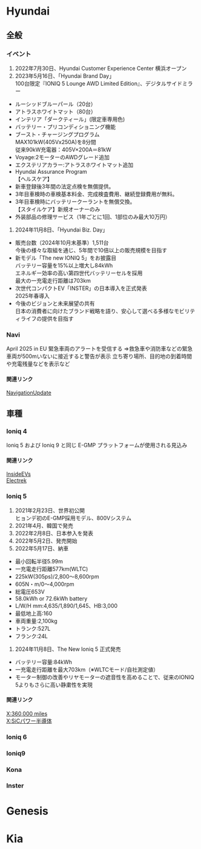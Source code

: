 # Hyundai
## 全般
### イベント
1. 2022年7月30日、Hyundai Customer Experience Center 横浜オープン
1. 2023年5月16日、「Hyundai Brand Day」  
100台限定『IONIQ 5 Lounge AWD Limited Edition』、デジタルサイドミラー
- ルーシッドブルーパール（20台）
- アトラスホワイトマット（80台）
- インテリア「ダークティール」(限定車専用色)
- バッテリー・プリコンディショニング機能
- ブースト・チャージングプログラム  
MAX101kW(405Vx250A)を8分間  
従来90kW充電器：405V×200A＝81kW
- Voyage:2モーターのAWDグレード追加
- エクステリアカラー:アトラスホワイトマット追加
- Hyundai Assurance Program  
【ヘルスケア】  
- 新車登録後3年間の法定点検を無償提供。
- 3年目車検時の車検基本料金、完成検査費用、継続登録費用が無料。
- 3年目車検時にバッテリークーラントを無償交換。  
【スタイルケア】新規オーナーのみ  
- 外装部品の修理サービス（1年ごとに1回、1部位のみ最大10万円）
1. 2024年11月8日、「Hyundai Biz. Day」  
- 販売台数（2024年10月末基準）1,511台  
今後の様々な取組を通じ、5年間で10倍以上の販売規模を目指す
- 新モデル「The new IONIQ 5」をお披露目  
バッテリー容量を15%以上増大し84kWh  
エネルギー効率の高い第四世代バッテリーセルを採用  
最大の一充電走行距離は703km  
- 次世代コンパクトEV「INSTER」の日本導入を正式発表  
2025年春導入  
- 今後のビジョンと未来展望の共有  
日本の消費者に向けたブランド戦略を語り、安心して選べる多様なモビリティライフの提供を目指す
### Navi
April 2025 in EU 
緊急車両のアラートを受信する
⇒救急車や消防車などの緊急車両が500mいないに接近すると警告が表示
立ち寄り場所、目的地の到着時間や充電残量などを表示など
#### 関連リンク
[NavigationUpdate](https://update.hyundai.com/EU/E1/updateNoticeView/GhsFQ4)
## 車種
### Ioniq 4
Ioniq 5 および Ioniq 9 と同じ E-GMP プラットフォームが使用される見込み
#### 関連リンク
[InsideEVs](https://insideevs.com/news/754887/hyundai-teaser-new-crossover-beijing/)  
[Electrek](https://electrek.co/2025/03/28/hyundais-new-electric-suv-china-looks-pretty-cool/)
### Ioniq 5
1. 2021年2月23日、世界初公開  
ヒョンデ初のE-GMP採用モデル、800Vシステム
1. 2021年4月、韓国で発売
1. 2022年2月8日、日本参入を発表  
1. 2022年5月2日、発売開始
1. 2022年5月17日、納車  
- 最小回転半径5.99m
- 一充電走行距離577km(WLTC)
- 225kW(305ps)/2,800～8,600rpm
- 605N・m/0～4,000rpm
- 総電圧653V
- 58.0kWh or 72.6kWh battery
- L/W/H mm:4,635/1,890/1,645、HB:3,000
- 最低地上高:160
- 車両重量:2,100kg
- トランク:527L
- フランク:24L  
1. 2024年11月8日、The New Ioniq 5 正式発売  
- バッテリー容量:84kWh  
- 一充電走行距離を最大703km（※WLTCモード/自社測定値）  
- モーター制御の改善やリヤモーターの遮音性を高めることで、従来のIONIQ 5よりもさらに高い静粛性を実現

#### 関連リンク
[X:360,000 miles](https://x.com/electrekco/status/1906380636530585935?s=12&t=atA5Gj8vr7oqryRpSwObHQ)  
[X:SiCパワー半導体](https://x.com/yamamotopenu/status/1901129089689546838?s=12&t=atA5Gj8vr7oqryRpSwObHQ)
### Ioniq 6
### Ioniq9
### Kona
### Inster
# Genesis
# Kia
